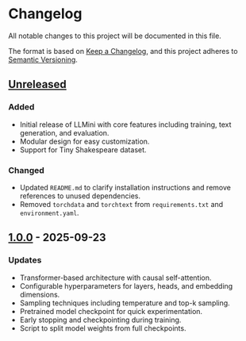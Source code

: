 # Changelog

All notable changes to this project will be documented in this file.

The format is based on [Keep a Changelog](https://keepachangelog.com/en/1.0.0/),
and this project adheres to [Semantic Versioning](https://semver.org/spec/v2.0.0.html).

## [Unreleased]

### Added

- Initial release of LLMini with core features including training, text generation, and evaluation.
- Modular design for easy customization.
- Support for Tiny Shakespeare dataset.

### Changed

- Updated `README.md` to clarify installation instructions and remove references to unused dependencies.
- Removed `torchdata` and `torchtext` from `requirements.txt` and `environment.yaml`.

## [1.0.0] - 2025-09-23

### Updates

- Transformer-based architecture with causal self-attention.
- Configurable hyperparameters for layers, heads, and embedding dimensions.
- Sampling techniques including temperature and top-k sampling.
- Pretrained model checkpoint for quick experimentation.
- Early stopping and checkpointing during training.
- Script to split model weights from full checkpoints.

[Unreleased]: https://github.com/nterrel/llmini/compare/v1.0.0...HEAD
[1.0.0]: https://github.com/nterrel/llmini/releases/tag/v1.0.0
